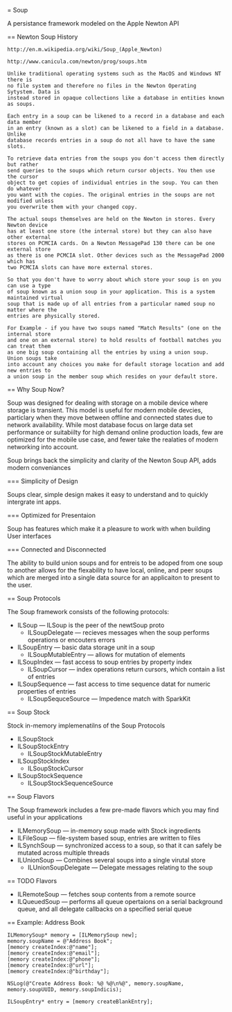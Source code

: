 
= Soup

A persistance framework modeled on the Apple Newton API


== Newton Soup History

    http://en.m.wikipedia.org/wiki/Soup_(Apple_Newton)

    http://www.canicula.com/newton/prog/soups.htm

    Unlike traditional operating systems such as the MacOS and Windows NT there is
    no file system and therefore no files in the Newton Operating Sytystem. Data is
    instead stored in opaque collections like a database in entities known as soups.

    Each entry in a soup can be likened to a record in a database and each data member
    in an entry (known as a slot) can be likened to a field in a database. Unlike 
    database records entries in a soup do not all have to have the same slots. 

    To retrieve data entries from the soups you don't access them directly but rather
    send queries to the soups which return cursor objects. You then use the cursor 
    object to get copies of individual entries in the soup. You can then do whatever 
    you want with the copies. The original entries in the soups are not modified unless 
    you overwrite them with your changed copy.

    The actual soups themselves are held on the Newton in stores. Every Newton device 
    has at least one store (the internal store) but they can also have other external 
    stores on PCMCIA cards. On a Newton MessagePad 130 there can be one external store 
    as there is one PCMCIA slot. Other devices such as the MessagePad 2000 which has 
    two PCMCIA slots can have more external stores.
    
    So that you don't have to worry about which store your soup is on you can use a type
    of soup known as a union soup in your application. This is a system maintained virtual
    soup that is made up of all entries from a particular named soup no matter where the 
    entries are physically stored. 
    
    For Example - if you have two soups named "Match Results" (one on the internal store 
    and one on an external store) to hold results of football matches you can treat them 
    as one big soup containing all the entries by using a union soup. Union soups take 
    into account any choices you make for default storage location and add new entries to 
    a union soup in the member soup which resides on your default store.


== Why Soup Now?

Soup was designed for dealing with storage on a mobile device where storage is transient.  This model is useful
for modern mobile devcies, particlary when they move between offline and connected states due to network 
availability. While most database focus on large data set performance or suitabiilty for high demand online 
production loads, few are optimized for the mobile use case, and fewer take the realaties of modern 
networking into account.

Soup brings back the simplicity and clarity of the Newton Soup API, adds modern conveniances  


=== Simplicity of Design

Soups clear, simple design makes it easy to understand and to quickly intergrate int apps.


=== Optimized for Presentaion

Soup has features which make it a pleasure to work with when building User interfaces


=== Connected and Disconnected

The ability to build union soups and for entreis to be adoped from one soup to another allows for the flexability to
have local, online, and peer soups which are merged into a single data source for an applicaiton to present to the user.


== Soup Protocols

The Soup framework consists of the following protocols:

- ILSoup — ILSoup is the peer of the newtSoup proto
    - ILSoupDelegate — recieves messages when the soup performs operations or encouters errors
- ILSoupEntry — basic data storage unit in a soup
    - ILSoupMutableEntry — allows for mutation of elements
- ILSoupIndex — fast access to soup entries by property index
    - ILSoupCursor — index operations return cursors, which contain a list of entries
- ILSoupSequence — fast access to time sequence datat for numeric properties of entries
    - ILSoupSequceSource — Impedence match with SparkKit

== Soup Stock

Stock in-memory implemenatilns of the Soup Protocols

- ILSoupStock
- ILSoupStockEntry
    - ILSoupStockMutableEntry
- ILSoupStockIndex 
    - ILSoupStockCursor
- ILSoupStockSequence 
    - ILSoupStockSequenceSource

== Soup Flavors

The Soup framework includes a few pre-made flavors which you may find useful in your applications

- ILMemorySoup — in-memory soup made with Stock ingredients
- ILFileSoup — file-system based soup, entries are written to files
- ILSynchSoup — synchronized access to a soup, so that it can safely be mutated across multiple threads
- ILUnionSoup — Combines several soups into a single virutal store
    - ILUnionSoupDelegate — Delegate messages relating to the soup

== TODO Flavors

- ILRemoteSoup — fetches soup contents from a remote source
- ILQueuedSoup — performs all queue opertaions on a serial background queue, and all delegate callbacks on a specified serial queue 

== Example: Address Book

    ILMemorySoup* memory = [ILMemorySoup new];
    memory.soupName = @"Address Book";
    [memory createIndex:@"name"];
    [memory createIndex:@"email"];
    [memory createIndex:@"phone"];
    [memory createIndex:@"url"];
    [memory createIndex:@"birthday"];
    
    NSLog(@"Create Address Book: %@ %@\n%@", memory.soupName, memory.soupUUID, memory.soupIndicis);
    
    ILSoupEntry* entry = [memory createBlankEntry];
    
    

